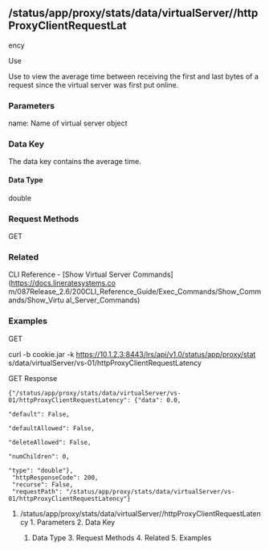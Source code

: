 ## /status/app/proxy/stats/data/virtualServer/<name>/httpProxyClientRequestLat
ency

Use

Use to view the average time between receiving the first and last bytes of a
request since the virtual server was first put online.

### Parameters

name: Name of virtual server object

### Data Key

The data key contains the average time.

#### Data Type

double

### Request Methods

GET

### Related

CLI Reference - [Show Virtual Server Commands](https://docs.lineratesystems.co
m/087Release_2.6/200CLI_Reference_Guide/Exec_Commands/Show_Commands/Show_Virtu
al_Server_Commands)

### Examples

GET

curl -b cookie.jar -k https://10.1.2.3:8443/lrs/api/v1.0/status/app/proxy/stat
s/data/virtualServer/vs-01/httpProxyClientRequestLatency

GET Response

    
    
    {"/status/app/proxy/stats/data/virtualServer/vs-01/httpProxyClientRequestLatency": {"data": 0.0,
                                                                                      "default": False,
                                                                                      "defaultAllowed": False,
                                                                                      "deleteAllowed": False,
                                                                                      "numChildren": 0,
                                                                                      "type": "double"},
     "httpResponseCode": 200,
     "recurse": False,
     "requestPath": "/status/app/proxy/stats/data/virtualServer/vs-01/httpProxyClientRequestLatency"}
    

  1. /status/app/proxy/stats/data/virtualServer/<name>/httpProxyClientRequestLatency
    1. Parameters
    2. Data Key
      1. Data Type
    3. Request Methods
    4. Related
    5. Examples

